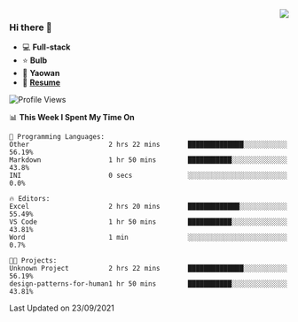 <img align="right" src="https://github-readme-stats.vercel.app/api?username=LolipopJ&show_icons=true&count_private=true&hide_title=true&include_all_commits=true&theme=vue">

### Hi there 👋

- :computer: **Full-stack**
- :star: **Bulb**
- :pill: **Yaowan**
- :milky_way: [**Resume**](https://cdn.jsdelivr.net/gh/lolipopj/resume/export/resume-en.pdf)

<!--START_SECTION:waka-->
![Profile Views](http://img.shields.io/badge/Profile%20Views-25-blue)

📊 **This Week I Spent My Time On** 

```text
💬 Programming Languages: 
Other                    2 hrs 22 mins       ██████████████░░░░░░░░░░░   56.19% 
Markdown                 1 hr 50 mins        ███████████░░░░░░░░░░░░░░   43.8% 
INI                      0 secs              ░░░░░░░░░░░░░░░░░░░░░░░░░   0.0%

🔥 Editors: 
Excel                    2 hrs 20 mins       █████████████░░░░░░░░░░░░   55.49% 
VS Code                  1 hr 50 mins        ███████████░░░░░░░░░░░░░░   43.81% 
Word                     1 min               ░░░░░░░░░░░░░░░░░░░░░░░░░   0.7%

🐱‍💻 Projects: 
Unknown Project          2 hrs 22 mins       ██████████████░░░░░░░░░░░   56.19% 
design-patterns-for-human1 hr 50 mins        ███████████░░░░░░░░░░░░░░   43.81%

```


 Last Updated on 23/09/2021
<!--END_SECTION:waka-->
